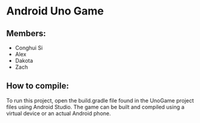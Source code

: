 # Android Uno Game
## Members:
- Conghui Si 
- Alex
- Dakota
- Zach

## How to compile:
To run this project, open the build.gradle file found in the UnoGame
project files using Android Studio. The game can be built and compiled
using a virtual device or an actual Android phone.